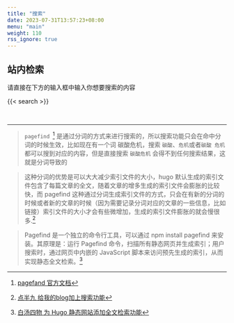 ```yaml
---
title: "搜索"
date: 2023-07-31T13:57:23+08:00
menu: "main"
weight: 110
rss_ignore: true
---
```


## 站内检索

请直接在下方的输入框中输入你想要搜索的内容


{{< search >}}

<br />


***
> `pagefind `[^pagefind] 是通过分词的方式来进行搜索的，所以搜索功能只会在命中分词的时候生效，比如现在有一个词 碳酸危机，搜索 `碳酸`、`危机`或者`碳酸 危机` 都可以搜到对应的内容，但是直接搜索 `碳酸危机` 会得不到任何搜索结果，这就是分词导致的

[^pagefind]: [pagefand 官方文档](https://pagefind.app/)

>这种分词的优势是可以大大减少索引文件的大小，hugo 默认生成的索引文件包含了每篇文章的全文，随着文章的增多生成的索引文件会膨胀的比较快，而 pagefind 这种通过分词生成索引文件的方式，只会在有新的分词的时候或者新的文章的时候（因为需要记录分词对应的文章的一些信息，比如链接）索引文件的大小才会有些微增加，生成的索引文件膨胀的就会慢很多.[^点半九]

[^点半九]: [点半九 给我的blog加上搜索功能](https://www.dianbanjiu.com/post/%E7%BB%99%E6%88%91%E7%9A%84blog%E5%8A%A0%E4%B8%8A%E6%90%9C%E7%B4%A2%E5%8A%9F%E8%83%BD/)

> Pagefind 是一个独立的命令行工具，可以通过 npm install pagefind 来安装。其原理是：运行 Pagefind 命令，扫描所有静态网页并生成索引；用户搜索时，通过网页中内嵌的 JavaScript 脚本来访问预先生成的索引，从而实现静态全文检索。[^白汤四物]

[^白汤四物]: [白汤四物 为 Hugo 静态网站添加全文检索功能](https://www.fournoas.com/posts/adding-full-text-search-to-a-hugo-static-website/)
